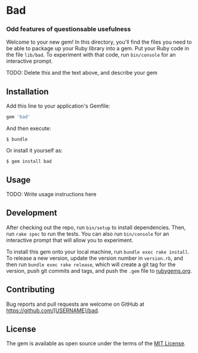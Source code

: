 # Bad
### Odd features of questionsable usefulness

Welcome to your new gem! In this directory, you'll find the files you need to be able to package up your Ruby library into a gem. Put your Ruby code in the file `lib/bad`. To experiment with that code, run `bin/console` for an interactive prompt.

TODO: Delete this and the text above, and describe your gem

## Installation

Add this line to your application's Gemfile:

```ruby
gem 'bad'
```

And then execute:

    $ bundle

Or install it yourself as:

    $ gem install bad

## Usage

TODO: Write usage instructions here

## Development

After checking out the repo, run `bin/setup` to install dependencies. Then, run `rake spec` to run the tests. You can also run `bin/console` for an interactive prompt that will allow you to experiment.

To install this gem onto your local machine, run `bundle exec rake install`. To release a new version, update the version number in `version.rb`, and then run `bundle exec rake release`, which will create a git tag for the version, push git commits and tags, and push the `.gem` file to [rubygems.org](https://rubygems.org).

## Contributing

Bug reports and pull requests are welcome on GitHub at https://github.com/[USERNAME]/bad.

## License

The gem is available as open source under the terms of the [MIT License](https://opensource.org/licenses/MIT).
